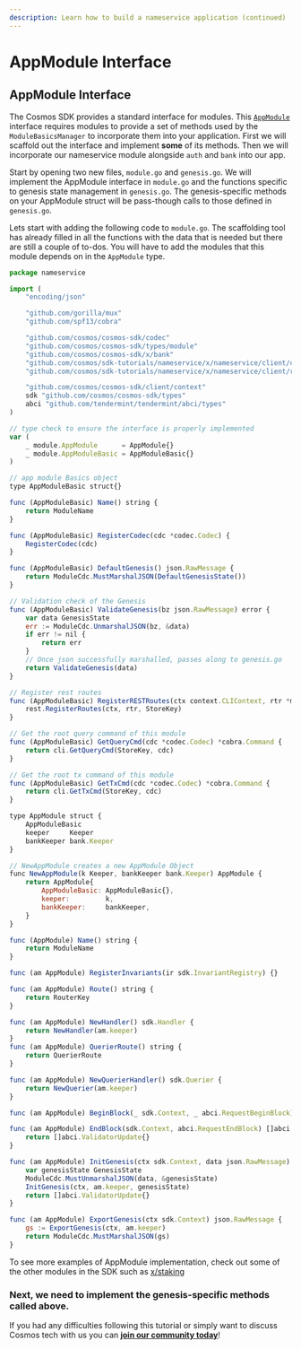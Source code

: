 ```yaml
---
description: Learn how to build a nameservice application (continued)
---
```


# AppModule Interface

## AppModule Interface <a id="appmodule-interface"></a>

The Cosmos SDK provides a standard interface for modules. This [`AppModule`](https://github.com/cosmos/cosmos-sdk/blob/master/types/module.go) interface requires modules to provide a set of methods used by the `ModuleBasicsManager` to incorporate them into your application. First we will scaffold out the interface and implement **some** of its methods. Then we will incorporate our nameservice module alongside `auth` and `bank` into our app.

Start by opening two new files, `module.go` and `genesis.go`. We will implement the AppModule interface in `module.go` and the functions specific to genesis state management in `genesis.go`. The genesis-specific methods on your AppModule struct will be pass-though calls to those defined in `genesis.go`.

Lets start with adding the following code to `module.go`. The scaffolding tool has already filled in all the functions with the data that is needed but there are still a couple of to-dos. You will have to add the modules that this module depends on in the `AppModule` type.

```javascript
package nameservice

import (
    "encoding/json"

    "github.com/gorilla/mux"
    "github.com/spf13/cobra"

    "github.com/cosmos/cosmos-sdk/codec"
    "github.com/cosmos/cosmos-sdk/types/module"
    "github.com/cosmos/cosmos-sdk/x/bank"
    "github.com/cosmos/sdk-tutorials/nameservice/x/nameservice/client/cli"
    "github.com/cosmos/sdk-tutorials/nameservice/x/nameservice/client/rest"

    "github.com/cosmos/cosmos-sdk/client/context"
    sdk "github.com/cosmos/cosmos-sdk/types"
    abci "github.com/tendermint/tendermint/abci/types"
)

// type check to ensure the interface is properly implemented
var (
    _ module.AppModule      = AppModule{}
    _ module.AppModuleBasic = AppModuleBasic{}
)

// app module Basics object
type AppModuleBasic struct{}

func (AppModuleBasic) Name() string {
    return ModuleName
}

func (AppModuleBasic) RegisterCodec(cdc *codec.Codec) {
    RegisterCodec(cdc)
}

func (AppModuleBasic) DefaultGenesis() json.RawMessage {
    return ModuleCdc.MustMarshalJSON(DefaultGenesisState())
}

// Validation check of the Genesis
func (AppModuleBasic) ValidateGenesis(bz json.RawMessage) error {
    var data GenesisState
    err := ModuleCdc.UnmarshalJSON(bz, &data)
    if err != nil {
        return err
    }
    // Once json successfully marshalled, passes along to genesis.go
    return ValidateGenesis(data)
}

// Register rest routes
func (AppModuleBasic) RegisterRESTRoutes(ctx context.CLIContext, rtr *mux.Router) {
    rest.RegisterRoutes(ctx, rtr, StoreKey)
}

// Get the root query command of this module
func (AppModuleBasic) GetQueryCmd(cdc *codec.Codec) *cobra.Command {
    return cli.GetQueryCmd(StoreKey, cdc)
}

// Get the root tx command of this module
func (AppModuleBasic) GetTxCmd(cdc *codec.Codec) *cobra.Command {
    return cli.GetTxCmd(StoreKey, cdc)
}

type AppModule struct {
    AppModuleBasic
    keeper     Keeper
    bankKeeper bank.Keeper
}

// NewAppModule creates a new AppModule Object
func NewAppModule(k Keeper, bankKeeper bank.Keeper) AppModule {
    return AppModule{
        AppModuleBasic: AppModuleBasic{},
        keeper:         k,
        bankKeeper:     bankKeeper,
    }
}

func (AppModule) Name() string {
    return ModuleName
}

func (am AppModule) RegisterInvariants(ir sdk.InvariantRegistry) {}

func (am AppModule) Route() string {
    return RouterKey
}

func (am AppModule) NewHandler() sdk.Handler {
    return NewHandler(am.keeper)
}
func (am AppModule) QuerierRoute() string {
    return QuerierRoute
}

func (am AppModule) NewQuerierHandler() sdk.Querier {
    return NewQuerier(am.keeper)
}

func (am AppModule) BeginBlock(_ sdk.Context, _ abci.RequestBeginBlock) {}

func (am AppModule) EndBlock(sdk.Context, abci.RequestEndBlock) []abci.ValidatorUpdate {
    return []abci.ValidatorUpdate{}
}

func (am AppModule) InitGenesis(ctx sdk.Context, data json.RawMessage) []abci.ValidatorUpdate {
    var genesisState GenesisState
    ModuleCdc.MustUnmarshalJSON(data, &genesisState)
    InitGenesis(ctx, am.keeper, genesisState)
    return []abci.ValidatorUpdate{}
}

func (am AppModule) ExportGenesis(ctx sdk.Context) json.RawMessage {
    gs := ExportGenesis(ctx, am.keeper)
    return ModuleCdc.MustMarshalJSON(gs)
}
```

To see more examples of AppModule implementation, check out some of the other modules in the SDK such as [x/staking](https://github.com/cosmos/cosmos-sdk/blob/master/x/staking/genesis.go)

### Next, we need to implement the genesis-specific methods called above. <a id="next-we-need-to-implement-the-genesis-specific-methods-called-above"></a>

If you had any difficulties following this tutorial or simply want to discuss Cosmos tech with us you can [**join our community today**](https://discord.gg/fszyM7K)!

